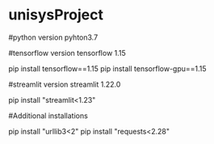 # unisysProject

#python version
pyhton3.7

#tensorflow version
tensorflow 1.15

pip install tensorflow==1.15
pip install tensorflow-gpu==1.15

#streamlit version
streamlit 1.22.0

pip install "streamlit<1.23"


#Additional installations

pip install "urllib3<2"
pip install "requests<2.28"



